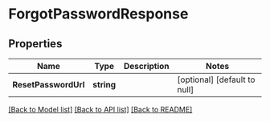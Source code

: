 # ForgotPasswordResponse

## Properties
Name | Type | Description | Notes
------------ | ------------- | ------------- | -------------
**ResetPasswordUrl** | **string** |  | [optional] [default to null]

[[Back to Model list]](../README.md#documentation-for-models) [[Back to API list]](../README.md#documentation-for-api-endpoints) [[Back to README]](../README.md)

